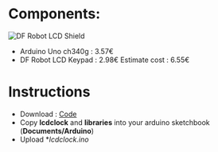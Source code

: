 # Components:
![DF Robot LCD Shield](https://github.com/pigetArduino/lcdclock/blob/master/doc/dfrobot_lcdshield.png)
  * Arduino Uno ch340g : 3.57€
  * DF Robot LCD Keypad : 2.98€
Estimate cost : 6.55€ 


# Instructions
* Download : [Code](https://github.com/pigetArduino/lcdkeypadshield_test/archive/master.zip)
* Copy **lcdclock** and **libraries** into your arduino sketchbook (**Documents/Arduino**)
* Upload **lcdclock.ino*
